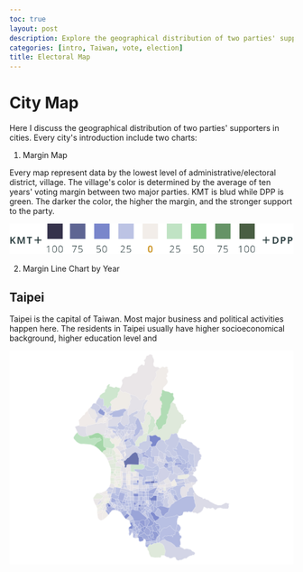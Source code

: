 ```yaml
---
toc: true
layout: post
description: Explore the geographical distribution of two parties' supporters on city maps
categories: [intro, Taiwan, vote, election]
title: Electoral Map
---
```

# City Map

Here I discuss the geographical distribution of two parties' supporters in cities. Every city's introduction include two charts:

1. Margin Map

Every map represent data by the lowest level of administrative/electoral district, village. The village's color is determined by the average of ten years' voting margin between two major parties. KMT is blud while DPP is green. The darker the color, the higher the margin, and the stronger support to the party.

![](images/city_map/map_who_win.svg "map legend")

2. Margin Line Chart by Year

## Taipei

Taipei is the capital of Taiwan. Most major business and political activities happen here. The residents in Taipei usually have higher socioeconomical background, higher education level and 

![](images/city_map/taipei_map_margin_10y.png "Taipei map")
